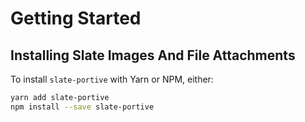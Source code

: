 # Getting Started

## Installing Slate Images And File Attachments

To install `slate-portive` with Yarn or NPM, either:

```bash
yarn add slate-portive
npm install --save slate-portive
```
